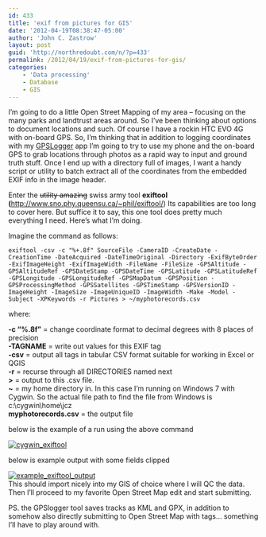 ```yaml
---
id: 433
title: 'exif from pictures for GIS'
date: '2012-04-19T08:38:47-05:00'
author: 'John C. Zastrow'
layout: post
guid: 'http://northredoubt.com/n/?p=433'
permalink: /2012/04/19/exif-from-pictures-for-gis/
categories:
    - 'Data processing'
    - Database
    - GIS
---
```


I’m going to do a little Open Street Mapping of my area – focusing on the many parks and landtrust areas around. So I’ve been thinking about options to document locations and such. Of course I have a rockin HTC EVO 4G with on-board GPS. So, I’m thinking that in addition to logging coordinates with my [GPSLogger](https://play.google.com/store/apps/details?id=com.mendhak.gpslogger&hl=en) app I’m going to try to use my phone and the on-board GPS to grab locations through photos as a rapid way to input and ground truth stuff. Once I end up with a directory full of images, I want a handy script or utility to batch extract all of the coordinates from the embedded EXIF info in the image header.

Enter the <del>utility amazing</del> swiss army tool **exiftool (**<http://www.sno.phy.queensu.ca/~phil/exiftool/>) Its capabilities are too long to cover here. But suffice it to say, this one tool does pretty much everything I need. Here’s what I’m doing.

Imagine the command as follows:

```
exiftool -csv -c "%+.8f" SourceFile -CameraID -CreateDate -CreationTime -DateAcquired -DateTimeOriginal -Directory -ExifByteOrder -ExifImageHeight -ExifImageWidth -FileName -FileSize -GPSAltitude -GPSAltitudeRef -GPSDateStamp -GPSDateTime -GPSLatitude -GPSLatitudeRef -GPSLongitude -GPSLongitudeRef -GPSMapDatum -GPSPosition -GPSProcessingMethod -GPSSatellites -GPSTimeStamp -GPSVersionID -ImageHeight -ImageSize -ImageUniqueID -ImageWidth -Make -Model -Subject -XPKeywords -r Pictures > ~/myphotorecords.csv
```

where:

**-c “%.8f”** = change coordinate format to decimal degrees with 8 places of precision  
**-TAGNAME** = write out values for this EXIF tag  
**-csv** = output all tags in tabular CSV format suitable for working in Excel or QGIS  
**-r** = recurse through all DIRECTORIES named next  
**&gt;** = output to this .csv file.  
**~** = my home directory in. In this case I’m running on Windows 7 with Cygwin. So the actual file path to find the file from Windows is c:\\cygwin\\home\\jcz  
**myphotorecords.csv** = the output file

below is the example of a run using the above command

[![](http://northredoubt.com/n/wp-content/uploads/2012/04/cygwin_exiftool-300x84.gif "cygwin_exiftool")](http://northredoubt.com/n/wp-content/uploads/2012/04/cygwin_exiftool.gif)

below is example output with some fields clipped

[![](http://northredoubt.com/n/wp-content/uploads/2012/04/example_exiftool_output-300x4.gif "example_exiftool_output")](http://northredoubt.com/n/wp-content/uploads/2012/04/example_exiftool_output.gif)  
This should import nicely into my GIS of choice where I will QC the data. Then I’ll proceed to my favorite Open Street Map edit and start submitting.

PS. the GPSlogger tool saves tracks as KML and GPX, in addition to somehow also directly submitting to Open Street Map with tags… something I’ll have to play around with.
